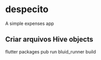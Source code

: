 # despecito

A simple expenses app

## Criar arquivos Hive objects
flutter packages pub run bluid_runner build
